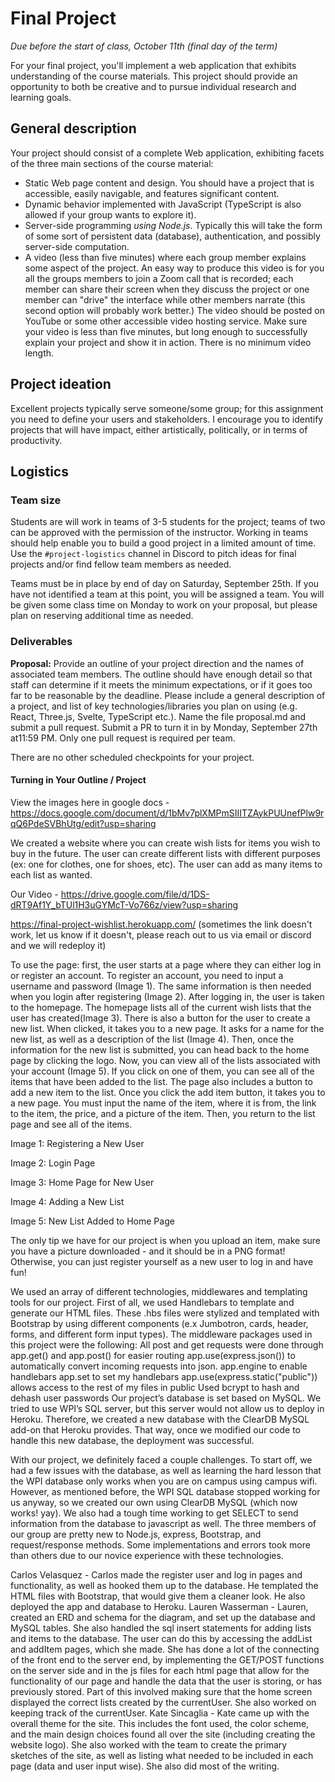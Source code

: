 # Final Project
*Due before the start of class, October 11th (final day of the term)*

For your final project, you'll implement a web application that exhibits understanding of the course materials. 
This project should provide an opportunity to both be creative and to pursue individual research and learning goals.

## General description
Your project should consist of a complete Web application, exhibiting facets of the three main sections of the course material:

- Static Web page content and design. You should have a project that is accessible, easily navigable, and features significant content.
- Dynamic behavior implemented with JavaScript (TypeScript is also allowed if your group wants to explore it).
- Server-side programming *using Node.js*. Typically this will take the form of some sort of persistent data (database), authentication, and possibly server-side computation. 
- A video (less than five minutes) where each group member explains some aspect of the project. An easy way to produce this video is for you all the groups members to join a Zoom call that is recorded; each member can share their screen when they discuss the project or one member can "drive" the interface while other members narrate (this second option will probably work better.) The video should be posted on YouTube or some other accessible video hosting service. Make sure your video is less than five minutes, but long enough to successfully  explain your project and show it in action. There is no minimum video length.

## Project ideation
Excellent projects typically serve someone/some group; for this assignment you need to define your users and stakeholders. I encourage you to identify projects that will have impact, either artistically, politically, or in terms of productivity. 

## Logistics
### Team size
Students are will work in teams of 3-5 students for the project; teams of two can be approved with the permission of the instructor. Working in teams should help enable you to build a good project in a limited amount of time.  Use the `#project-logistics` channel in Discord to pitch ideas for final projects and/or find fellow team members as needed.

Teams must be in place by end of day on Saturday, September 25th. If you have not identified a team at this point, you will be assigned a team. You will be given some class time on Monday to work on your proposal, but please plan on reserving additional time as needed.

### Deliverables

__Proposal:__ 
Provide an outline of your project direction and the names of associated team members. 
The outline should have enough detail so that staff can determine if it meets the minimum expectations, or if it goes too far to be reasonable by the deadline. Please include a general description of a project, and list of key technologies/libraries you plan on using (e.g. React, Three.js, Svelte, TypeScript etc.). Name the file proposal.md and submit a pull request.
Submit a PR to turn it in by Monday, September 27th at11:59 PM. Only one pull request is required per team.

There are no other scheduled checkpoints for your project. 

#### Turning in Your Outline / Project
View the images here in google docs - https://docs.google.com/document/d/1bMv7plXMPmSIIITZAykPUUnefPlw9rqQ6PdeSVBhUtg/edit?usp=sharing 

We created a website where you can create wish lists for items you wish to buy in the future. The user can create different lists with different purposes (ex: one for clothes, one for shoes, etc). The user can add as many items to each list as wanted. 

Our Video - https://drive.google.com/file/d/1DS-dRT9Af1Y_bTUl1H3uGYMcT-Vo766z/view?usp=sharing

https://final-project-wishlist.herokuapp.com/ (sometimes the link doesn't work, let us know if it doesn't, please reach out to us via email or discord and we will redeploy it)

To use the page: first, the user starts at a page where they can either log in or register an account. To register an account, you need to input a username and password (Image 1). The same information is then needed when you login after registering (Image 2). After logging in, the user is taken to the homepage. The homepage lists all of the current wish lists that the user has created(Image 3). There is also a button for the user to create a new list. When clicked, it takes you to a new page. It asks for a name for the new list, as well as a description of the list (Image 4). Then, once the information for the new list is submitted, you can head back to the home page by clicking the logo. Now, you can view all of the lists associated with your account (Image 5). If you click on one of them, you can see all of the items that have been added to the list. The page also includes a button to add a new item to the list. Once you click the add item button, it takes you to a new page. You must input the name of the item, where it is from, the link to the item, the price, and a picture of the item. Then, you return to the list page and see all of the items. 

Image 1: Registering a New User 

Image 2: Login Page

Image 3: Home Page for New User

Image 4: Adding a New List

Image 5: New List Added to Home Page

The only tip we have for our project is when you upload an item, make sure you have a picture downloaded - and it should be in a PNG format! Otherwise, you can just register yourself as a new user to log in and have fun! 

We used an array of different technologies, middlewares and templating tools for our project. First of all, we used Handlebars to template and generate our HTML files. These .hbs files were stylized and templated with Bootstrap by using different components (e.x Jumbotron, cards, header, forms, and different form input types). The middleware packages used in this project were the following:
All post and get requests were done through app.get() and app.post() for easier routing
app.use(express.json()) to automatically convert incoming requests into json.
app.engine to enable handlebars
app.set to set my handlebars
app.use(express.static("public")) allows access to the rest of my files in public
Used bcrypt to hash and dehash user passwords
Our project’s database is set based on MySQL. We tried to use WPI’s SQL server, but this server would not allow us to deploy in Heroku. Therefore, we created a new database with the ClearDB MySQL add-on that Heroku provides. That way, once we modified our code to handle this new database, the deployment was successful. 

With our project, we definitely faced a couple challenges. To start off, we had a few issues with the database, as well as learning the hard lesson that the WPI database only works when you are on campus using campus wifi. However, as mentioned before, the WPI SQL database stopped working for us anyway, so we created our own  using ClearDB MySQL (which now works! yay). We also had a tough time working to get SELECT to send information from the database to javascript as well. The three members of our group are pretty new to Node.js, express, Bootstrap, and request/response methods. Some implementations and errors took more than others due to our novice experience with these technologies. 

Carlos Velasquez - Carlos made the register user and log in pages and functionality, as well as hooked them up to the database. He templated the HTML files with Bootstrap, that would give them a cleaner look. He also deployed the app and database to Heroku.
Lauren Wasserman - Lauren, created an ERD and schema for the diagram, and set up the database and MySQL tables. She also handled the sql insert statements for adding lists and items to the database. The user can do this by accessing the addList and addItem pages, which she made. She has done a lot of the connecting of the front end to the server end, by implementing the GET/POST functions on the server side and in the js files for each html page that allow for the functionality of our page and handle the data that the user is storing, or has previously stored. Part of this involved making sure that the home screen displayed the correct lists created by the currentUser. She also worked on keeping track of the currentUser.
Kate Sincaglia - Kate came up with the overall theme for the site. This includes the font used, the color scheme, and the main design choices found all over the site (including creating the website logo). She also worked with the team to create the primary sketches of the site, as well as listing what needed to be included in each page (data and user input wise). She also did most of the writing. 

